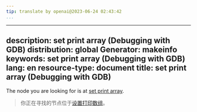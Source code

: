 ```yaml
---
tip: translate by openai@2023-06-24 02:43:42
...
```

---
description: set print array (Debugging with GDB)
distribution: global
Generator: makeinfo
keywords: set print array (Debugging with GDB)
lang: en
resource-type: document
title: set print array (Debugging with GDB)
---

The node you are looking for is at [set print array](Print-Settings.html#set-print-array).

> 你正在寻找的节点位于[设置打印数组](Print-Settings.html#set-print-array)。

